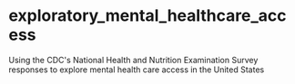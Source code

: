 # exploratory_mental_healthcare_access
Using the CDC's National Health and Nutrition Examination Survey responses to explore mental health care access in the United States
